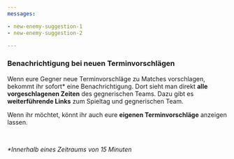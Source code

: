 ```yaml
---
messages:

- new-enemy-suggestion-1
- new-enemy-suggestion-2

---
```


### Benachrichtigung bei neuen Terminvorschlägen

Wenn eure Gegner neue Terminvorschläge zu Matches vorschlagen, bekommt ihr sofort\* eine Benachrichtigung.
Dort sieht man direkt **alle vorgeschlagenen Zeiten** des gegnerischen Teams. Dazu gibt es **weiterführende Links** zum
Spieltag und gegnerischen Team.

Wenn ihr möchtet, könnt ihr auch eure **eigenen Terminvorschläge** anzeigen lassen.

<br>

_*Innerhalb eines Zeitraums von 15 Minuten_

[comment]: <> (**"Müde von der ewigen Handarbeit? Das geht jetzt automatisch!"**)
